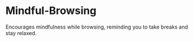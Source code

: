 # Mindful-Browsing
Encourages mindfulness while browsing, reminding you to take breaks and stay relaxed.
